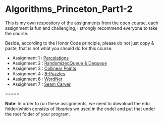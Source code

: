 # Algorithms_Princeton_Part1-2

This is my own respository of the assignments from the open course, each assignment is fun and challenging, i strongly recommend everyone to take the course.

Beside, according to the Honor Code principle, please do not just copy & paste, that is not what you should do for this course.

+ Assignment 1 : [Percolations](./Assignment1_Percolation)
+ Assignment 2 : [RandomizedQueue & Dequeue](./Assignment2_Queues)
+ Assignment 3 : [Collinear Points](./Assignment3_Collinear_Points)
+ Assignment 4 : [8-Puzzles](./Assignment4_8_Puzzles)
+ Assignment 6 : [WordNet](./Assignment6_WordNet)
+ Assighment 7 : [Seam Carver](./Assignment7_Seam_Carver)



=====

**Note**: In order to run these assignments, we need to download the edu folder(which consists of libraries we used in the code) and put that under the root folder of your program. 
